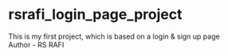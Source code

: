 # rsrafi_login_page_project
This is my first project, which is based on a login &amp; sign up page <br>
Author - RS RAFI
